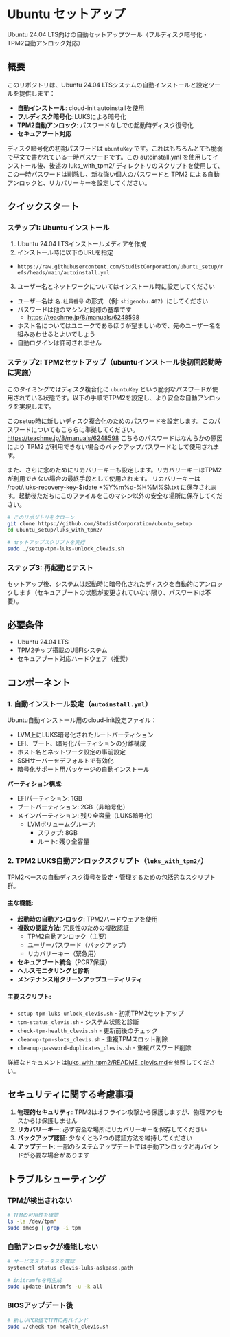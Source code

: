 # Ubuntu セットアップ

Ubuntu 24.04 LTS向けの自動セットアップツール（フルディスク暗号化・TPM2自動アンロック対応）

## 概要

このリポジトリは、Ubuntu 24.04 LTSシステムの自動インストールと設定ツールを提供します：

- **自動インストール**: cloud-init autoinstallを使用
- **フルディスク暗号化**: LUKSによる暗号化
- **TPM2自動アンロック**: パスワードなしでの起動時ディスク復号化
- **セキュアブート対応**

ディスク暗号化の初期パスワードは `ubuntuKey` です。これはもちろんとても脆弱で平文で書かれている一時パスワードです。この autoinstall.yml を使用してインストール後、後述の luks_with_tpm2/ ディレクトリのスクリプトを使用して、この一時パスワードは削除し、新な強い個人のパスワードと TPM2 による自動アンロックと、リカバリーキーを設定してください。

## クイックスタート

### ステップ1: Ubuntuインストール

1. Ubuntu 24.04 LTSインストールメディアを作成
2. インストール時に以下のURLを指定
  - `https://raw.githubusercontent.com/StudistCorporation/ubuntu_setup/refs/heads/main/autoinstall.yml`
3. ユーザー名とネットワークについてはインストール時に設定してください
  - ユーザー名は `名.社員番号` の形式 （例: `shigenobu.407`）にしてください
  - パスワードは他のマシンと同様の基準です
    - https://teachme.jp/8/manuals/6248598
  - ホスト名についてはユニークであるほうが望ましいので、先のユーザー名を組みあわせるとよいでしょう
  - 自動ログインは許可されません

### ステップ2: TPM2セットアップ（ubuntuインストール後初回起動時に実施）

このタイミングではディスク複合化に `ubuntuKey` という脆弱なパスワードが使用されている状態です。以下の手順でTPM2を設定し、より安全な自動アンロックを実現します。

このsetup時に新しいディスク複合化のためのパスワードを設定します。このパスワードについてもこちらに準拠してください。
https://teachme.jp/8/manuals/6248598
こちらのパスワードはなんらかの原因により TPM2 が利用できない場合のバックアップパスワードとして使用されます。

また、さらに念のためにリカバリーキーも設定します。リカバリーキーはTPM2が利用できない場合の最終手段として使用されます。
リカバリーキーは /root/.luks-recovery-key-$(date +%Y%m%d-%H%M%S).txt に保存されます。起動後ただちにこのファイルをこのマシン以外の安全な場所に保存してください。

```bash
# このリポジトリをクローン
git clone https://github.com/StudistCorporation/ubuntu_setup
cd ubuntu_setup/luks_with_tpm2/

# セットアップスクリプトを実行
sudo ./setup-tpm-luks-unlock_clevis.sh
```

### ステップ3: 再起動とテスト

セットアップ後、システムは起動時に暗号化されたディスクを自動的にアンロックします（セキュアブートの状態が変更されていない限り、パスワードは不要）。

## 必要条件

- Ubuntu 24.04 LTS
- TPM2チップ搭載のUEFIシステム
- セキュアブート対応ハードウェア（推奨）

## コンポーネント

### 1. 自動インストール設定（`autoinstall.yml`）

Ubuntu自動インストール用のcloud-init設定ファイル：

- LVM上にLUKS暗号化されたルートパーティション
- EFI、ブート、暗号化パーティションの分離構成
- ホスト名とネットワーク設定の事前設定
- SSHサーバーをデフォルトで有効化
- 暗号化サポート用パッケージの自動インストール

**パーティション構成:**
- EFIパーティション: 1GB
- ブートパーティション: 2GB（非暗号化）
- メインパーティション: 残り全容量（LUKS暗号化）
  - LVMボリュームグループ:
    - スワップ: 8GB
    - ルート: 残り全容量

### 2. TPM2 LUKS自動アンロックスクリプト（`luks_with_tpm2/`）

TPM2ベースの自動ディスク復号を設定・管理するための包括的なスクリプト群。

#### 主な機能:
- **起動時の自動アンロック**: TPM2ハードウェアを使用
- **複数の認証方法**: 冗長性のための複数認証
  - TPM2自動アンロック（主要）
  - ユーザーパスワード（バックアップ）
  - リカバリーキー（緊急用）
- **セキュアブート統合**（PCR7保護）
- **ヘルスモニタリングと診断**
- **メンテナンス用クリーンアップユーティリティ**

#### 主要スクリプト:
- `setup-tpm-luks-unlock_clevis.sh` - 初期TPM2セットアップ
- `tpm-status_clevis.sh` - システム状態と診断
- `check-tpm-health_clevis.sh` - 更新前後のチェック
- `cleanup-tpm-slots_clevis.sh` - 重複TPMスロット削除
- `cleanup-password-duplicates_clevis.sh` - 重複パスワード削除

詳細なドキュメントは[luks_with_tpm2/README_clevis.md](luks%20with%20tpm2/README_clevis.md)を参照してください。

## セキュリティに関する考慮事項

1. **物理的セキュリティ**: TPM2はオフライン攻撃から保護しますが、物理アクセスからは保護しません
2. **リカバリーキー**: 必ず安全な場所にリカバリーキーを保存してください
3. **バックアップ認証**: 少なくとも2つの認証方法を維持してください
4. **アップデート**: 一部のシステムアップデートでは手動アンロックと再バインドが必要な場合があります

## トラブルシューティング

### TPMが検出されない
```bash
# TPMの可用性を確認
ls -la /dev/tpm*
sudo dmesg | grep -i tpm
```

### 自動アンロックが機能しない
```bash
# サービスステータスを確認
systemctl status clevis-luks-askpass.path

# initramfsを再生成
sudo update-initramfs -u -k all
```

### BIOSアップデート後
```bash
# 新しいPCR値でTPMに再バインド
sudo ./check-tpm-health_clevis.sh
```
